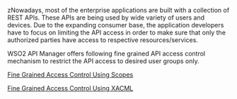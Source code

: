 zNowadays, most of the enterprise applications are built with a collection of REST APIs. These APIs are being used by wide variety of users and devices. Due to the expanding consumer base, the application developers have to focus on limiting the API access in order to make sure that only the authorized parties have access to respective resources/services.

 WSO2 API Manager offers following fine grained API access control mechanism to restrict the API access to desired user groups only.

[Fine Grained Access Control Using Scopes]({{base_path}}/design/api-security/oauth2/oauth2-scopes/fine-grained-access-control-with-oauth-scopes)

[Fine Grained Access Control Using XACML]({{base_path}}/design/api-security/authorization/role-based-access-control-using-xacml/)